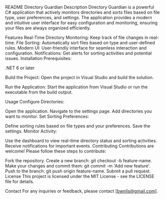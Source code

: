 ﻿README
Directory Guardian
Description
Directory Guardian is a powerful C# application that actively monitors directories and sorts files based on file type, user preferences, and settings. The application provides a modern and intuitive user interface for easy configuration and monitoring, ensuring your files are always organized efficiently.

Features
Real-Time Directory Monitoring: Keep track of file changes in real-time.
File Sorting: Automatically sort files based on type and user-defined rules.
Modern UI: User-friendly interface for seamless interaction and configuration.
Notifications: Get alerts for sorting activities and potential issues.
Installation
Prerequisites:

.NET 6 or later

Build the Project:
Open the project in Visual Studio and build the solution.

Run the Application:
Start the application from Visual Studio or run the executable from the build output.

Usage
Configure Directories:

Open the application.
Navigate to the settings page.
Add directories you want to monitor.
Set Sorting Preferences:

Define sorting rules based on file types and your preferences.
Save the settings.
Monitor Activity:

Use the dashboard to view real-time directory status and sorting activities.
Receive notifications for important events.
Contributing
Contributions are welcome! Please follow these steps to contribute:

Fork the repository.
Create a new branch: git checkout -b feature-name.
Make your changes and commit them: git commit -m 'Add new feature'.
Push to the branch: git push origin feature-name.
Submit a pull request.
License
This project is licensed under the MIT License - see the LICENSE file for details.

Contact
For any inquiries or feedback, please contact [bwnils@gmail.com].